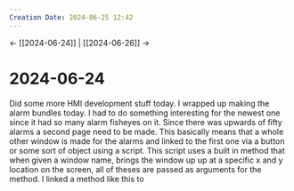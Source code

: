 ```yaml
---
Creation Date: 2024-06-25 12:42
---
```


<- [[2024-06-24]] | [[2024-06-26]]  ->

# 2024-06-24
Did some more HMI development stuff today.  I wrapped up making the alarm bundles today. I had to do something interesting for the newest one since it had so many alarm fisheyes on it. Since there was upwards of fifty alarms a second page need to be made. This basically means that a whole other window is made for the alarms and linked to the first one via a button or some sort of object using a script. This script uses a built in method that when given a window name, brings the window up up at a specific x and y location on the screen, all of theses are passed as arguments for the method. I linked a method like this to  